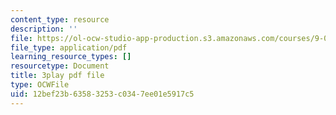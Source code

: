 ```yaml
---
content_type: resource
description: ''
file: https://ol-ocw-studio-app-production.s3.amazonaws.com/courses/9-00-introduction-to-psychology-fall-2004/12bef23b63583253c0347ee01e5917c5_10507.pdf
file_type: application/pdf
learning_resource_types: []
resourcetype: Document
title: 3play pdf file
type: OCWFile
uid: 12bef23b-6358-3253-c034-7ee01e5917c5
---
```


